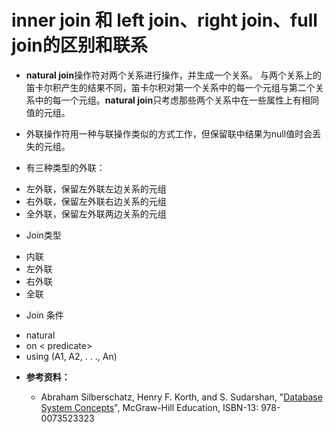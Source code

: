 <h1>inner join 和 left join、right join、full join的区别和联系</h1>

* **natural join**操作符对两个关系进行操作，并生成一个关系。 与两个关系上的笛卡尔积产生的结果不同，笛卡尔积对第一个关系中的每一个元组与第二个关系中的每一个元组。**natural join**只考虑那些两个关系中在一些属性上有相同值的元组。

* 外联操作符用一种与联操作类似的方式工作，但保留联中结果为null值时会丢失的元组。

* 有三种类型的外联：
 - 左外联，保留左外联左边关系的元组
 - 右外联，保留左外联右边关系的元组
 - 全外联，保留左外联两边关系的元组

* Join类型
 - 内联
 - 左外联
 - 右外联
 - 全联

* Join 条件
 - natural
 - on < predicate>
 - using (A1, A2, . . ., An)


* **参考资料：**

  - Abraham Silberschatz, Henry F. Korth, and S. Sudarshan, "[Database System Concepts](https://www.amazon.com/dp/0073523321)", McGraw-Hill Education, ISBN-13: 978-0073523323